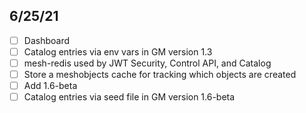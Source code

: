 ## 6/25/21

- [ ] Dashboard
- [ ] Catalog entries via env vars in GM version 1.3
- [ ] mesh-redis used by JWT Security, Control API, and Catalog
- [ ] Store a meshobjects cache for tracking which objects are created
- [ ] Add 1.6-beta
- [ ] Catalog entries via seed file in GM version 1.6-beta
